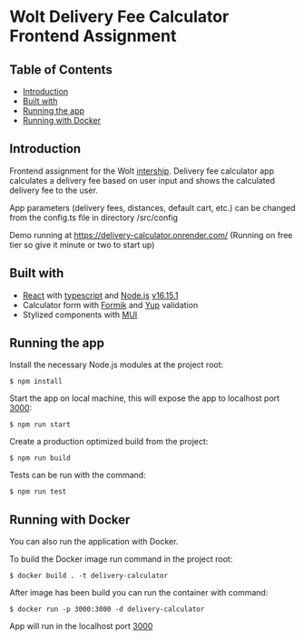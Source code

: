 # Wolt Delivery Fee Calculator Frontend Assignment

## Table of Contents

- [Introduction](#introduction)
- [Built with](#built-with)
- [Running the app](#running-the-app)
- [Running with Docker](#running-with-docker)

## Introduction

Frontend assignment for the Wolt [intership](https://github.com/woltapp/engineering-summer-intern-2023).
Delivery fee calculator app calculates a delivery fee based on user input and shows the calculated delivery fee to the user.

App parameters (delivery fees, distances, default cart, etc.) can be changed from the config.ts file in directory /src/config

Demo running at https://delivery-calculator.onrender.com/ (Running on free tier so give it minute or two to start up)

## Built with

- [React](https://reactjs.org/) with [typescript](https://www.typescriptlang.org/) and [Node.js](https://nodejs.org/en/) [v16.15.1](https://nodejs.org/tr/blog/release/v16.15.1/)
- Calculator form with [Formik](https://github.com/jaredpalmer/formik) and [Yup](https://github.com/jquense/yup) validation
- Stylized components with [MUI](https://github.com/mui/material-ui)

## Running the app

Install the necessary Node.js modules at the project root:
```
$ npm install
```

Start the app on local machine, this will expose the app to localhost port [3000](http://localhost:3000/):
```
$ npm run start
```

Create a production optimized build from the project:
```
$ npm run build
```

Tests can be run with the command:
```
$ npm run test
```

## Running with Docker

You can also run the application with Docker.

To build the Docker image run command in the project root:
```
$ docker build . -t delivery-calculator
```

After image has been build you can run the container with command:
```
$ docker run -p 3000:3000 -d delivery-calculator
```

App will run in the localhost port [3000](http://localhost:3000/)
